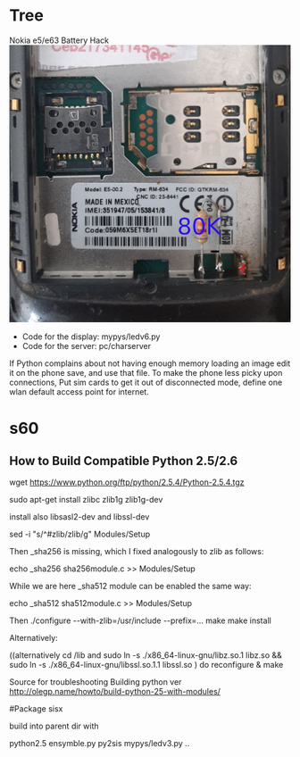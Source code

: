 # Tree
Nokia e5/e63 Battery Hack
<img src="images/batteryHack.jpg">

* Code for the display: mypys/ledv6.py
* Code for the server: pc/charserver


If Python complains about not having enough memory loading an image edit it on the phone save, and use that file.
To make the phone less picky upon connections, Put sim cards to get it out of disconnected mode,
define one wlan default access point for internet.

# s60
## How to Build Compatible Python 2.5/2.6

wget https://www.python.org/ftp/python/2.5.4/Python-2.5.4.tgz

sudo apt-get install zlibc zlib1g zlib1g-dev

install also libsasl2-dev and libssl-dev

sed -i "s/^#zlib/zlib/g" Modules/Setup

Then _sha256 is missing, which I fixed analogously to zlib as follows:

echo _sha256 sha256module.c >> Modules/Setup

While we are here _sha512 module can be enabled the same way:

echo _sha512 sha512module.c >> Modules/Setup

Then 
./configure --with-zlib=/usr/include --prefix=...
make
make install
 
Alternatively:

 ((alternatively cd /lib and sudo ln -s ./x86_64-linux-gnu/libz.so.1 libz.so  && sudo ln -s ./x86_64-linux-gnu/libssl.so.1.1 libssl.so )
 do reconfigure & make

Source for troubleshooting Building python ver http://olegp.name/howto/build-python-25-with-modules/

#Package sisx

build into parent dir with 

python2.5 ensymble.py py2sis mypys/ledv3.py ..


